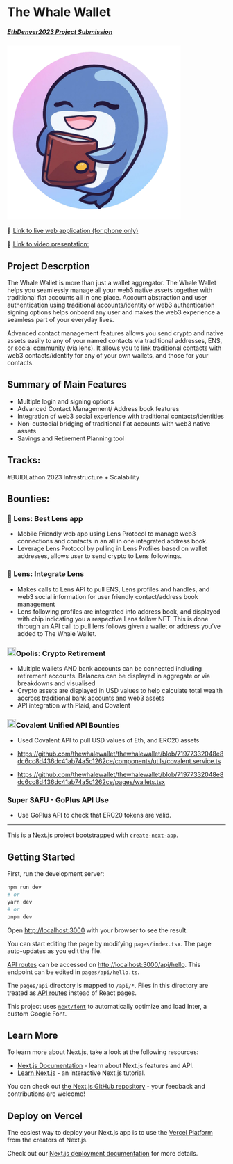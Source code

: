 # The Whale Wallet
##### [EthDenver2023 Project Submission](https://app.buidlbox.io/projects/thewhalewallet)

<img src="https://raw.githubusercontent.com/thewhalewallet/thewhalewallet/main/public/logo_transparent.png" width="400" height="400">

📱 [Link to live web application (for phone only)](https://thewhalewallet-git-thomas-whalewallet.vercel.app/)

🎥 [Link to video presentation:](https://youtu.be/uVvGBQm-jqo)

## Project Descrption
The Whale Wallet is more than just a wallet aggregator. The Whale Wallet helps you seamlessly manage all your web3 native assets together with traditional fiat accounts all in one place. Account abstraction and user authentication using traditional accounts/identity or web3 authentication signing options helps onboard any user and makes the web3 experience a seamless part of your everyday lives.

Advanced contact management features allows you send crypto and native assets easily to any of your named contacts via traditional addresses, ENS, or social community (via lens). It allows you to link traditional contacts with web3 contacts/identity for any of your own wallets, and those for your contacts. 

## Summary of Main Features
* Multiple login and signing options
* Advanced Contact Management/ Address book features
* Integration of web3 social experience with traditional contacts/identities
* Non-custodial bridging of traditional fiat accounts with web3 native assets
* Savings and Retirement Planning tool

## Tracks:
#BUIDLathon 2023 Infrastructure + Scalability

## Bounties:
### 🌿 Lens: Best Lens app
* Mobile Friendly web app using Lens Protocol to manage web3 connections and contacts in an all in one integrated address book.
* Leverage Lens Protocol by pulling in Lens Profiles based on wallet addresses, allows user to send crypto to Lens followings.

### 🌿 Lens: Integrate Lens
* Makes calls to Lens API to pull ENS, Lens profiles and handles, and web3 social information for user friendly contact/address book management
* Lens following profiles are integrated into address book, and displayed with chip indicating you a respective Lens follow NFT. This is done through an API call to pull lens follows given a wallet or address you've added to The Whale Wallet.

### <img src="https://user-images.githubusercontent.com/7215824/222976891-8fb0653d-fa1d-4888-89bc-dba3dd61245c.png" width="20" height="20">Opolis: Crypto Retirement
* Multiple wallets AND bank accounts can be connected including retirement accounts. Balances can be displayed in aggregate or via breakdowns and visualised
* Crypto assets are displayed in USD values to help calculate total wealth accross traditional bank accounts and web3 assets
* API integration with Plaid, and Covalent

### <img src="https://user-images.githubusercontent.com/7215824/222976964-a6677b37-47c1-467f-8d50-5afea4ae5601.png" width="20" height="20">Covalent Unified API Bounties
* Used Covalent API to pull USD values of Eth, and ERC20 assets
* https://github.com/thewhalewallet/thewhalewallet/blob/71977332048e8dc6cc8d436dc41ab74a5c1262ce/components/utils/covalent.service.ts

* https://github.com/thewhalewallet/thewhalewallet/blob/71977332048e8dc6cc8d436dc41ab74a5c1262ce/pages/wallets.tsx

### Super SAFU - GoPlus API Use
* Use GoPlus API to check that ERC20 tokens are valid.

--------------------------------------------------------------------------------------------------------------------------------------------

This is a [Next.js](https://nextjs.org/) project bootstrapped with [`create-next-app`](https://github.com/vercel/next.js/tree/canary/packages/create-next-app).



## Getting Started

First, run the development server:

```bash
npm run dev
# or
yarn dev
# or
pnpm dev
```

Open [http://localhost:3000](http://localhost:3000) with your browser to see the result.

You can start editing the page by modifying `pages/index.tsx`. The page auto-updates as you edit the file.

[API routes](https://nextjs.org/docs/api-routes/introduction) can be accessed on [http://localhost:3000/api/hello](http://localhost:3000/api/hello). This endpoint can be edited in `pages/api/hello.ts`.

The `pages/api` directory is mapped to `/api/*`. Files in this directory are treated as [API routes](https://nextjs.org/docs/api-routes/introduction) instead of React pages.

This project uses [`next/font`](https://nextjs.org/docs/basic-features/font-optimization) to automatically optimize and load Inter, a custom Google Font.

## Learn More

To learn more about Next.js, take a look at the following resources:

- [Next.js Documentation](https://nextjs.org/docs) - learn about Next.js features and API.
- [Learn Next.js](https://nextjs.org/learn) - an interactive Next.js tutorial.

You can check out [the Next.js GitHub repository](https://github.com/vercel/next.js/) - your feedback and contributions are welcome!

## Deploy on Vercel

The easiest way to deploy your Next.js app is to use the [Vercel Platform](https://vercel.com/new?utm_medium=default-template&filter=next.js&utm_source=create-next-app&utm_campaign=create-next-app-readme) from the creators of Next.js.

Check out our [Next.js deployment documentation](https://nextjs.org/docs/deployment) for more details.
